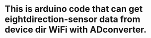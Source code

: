 # This is arduino code that can get eightdirection-sensor data from device dir WiFi with ADconverter.
